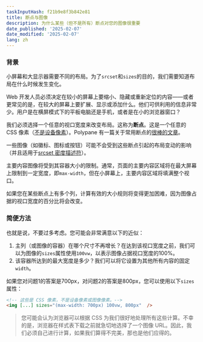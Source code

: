 ```yaml
---
taskInputHash: f21b9e8f3b842e81
title: 断点与图像
description: 为什么某些（但不是所有）断点对您的图像很重要
date_published: '2025-02-07'
date_modified: '2025-02-07'
lang: zh
---
```

### 背景

小屏幕和大显示器需要不同的布局。为了`srcset`和`sizes`的目的，我们需要知道布局在什么时候发生变化。

Web 开发人员必须决定在较小的屏幕上要缩小、隐藏或重新定位的内容——或者更常见的是，在较大的屏幕上要扩展、显示或添加什么。他们可供利用的信息非常少。用户是在横屏模式下的平板电脑还是手机，或者是在小的浏览器窗口？

我们必须选择一个任意的视口宽度来改变布局。这称为**断点**。这是一个任意的 CSS 像素（[不是设备像素](/zh/pixels-not-pixels)）。Polypane 有一篇关于常用断点的[很棒的文章](https://polypane.app/blog/the-breakpoints-we-tested-in-2021-and-the-ones-to-test-in-2022/#the-breakpoints-to-develop-on-in-2023)。

一些图像（如徽标、图标或按钮）可能不会受到这些断点引起的布局变动的影响（并且适用于[srcset 密度描述符](/zh/density-descriptors)）。

主要内容图像将受到其容器大小的限制。通常，页面的主要内容区域将在最大屏幕上限制到一定宽度，即`max-width`，但在小屏幕上，主要内容区域将填满整个视口。

如果您在某些断点上有多个列，计算有效的大小规则将变得更加困难，因为图像占据的视口宽度的百分比将会改变。

### 简便方法

也就是说，不要过多考虑。您可能会非常满意以下的近似：

1. 主列（或图像的容器）在哪个尺寸不再增长？在达到该视口宽度之前，我们可以为图像的`sizes`属性使用`100vw`，以表示图像占据视口宽度的100%。 
2. 该容器所达到的最大宽度是多少？我们可以将它设置为其他所有内容的固定`width`。

如果您对问题1的答案是700px，对问题2的答案是800px，您可以使用以下`sizes`属性：

```html
<!-- 这些是 CSS 像素，不是设备像素或图像像素。-->
<img [...] sizes="(max-width: 700px) 100vw, 800px"  />
```

> 您可能会认为浏览器可以根据 CSS 为我们很好地处理所有这些计算。不幸的是，浏览器在样式表下载之前就急切地选择了一个图像 URL。因此，我们必须自己进行计算，如果我们算得不完美，那也是他们应得的。
